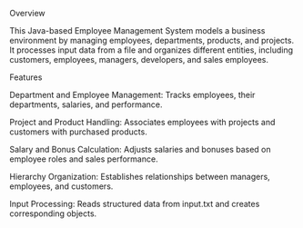 Overview

This Java-based Employee Management System models a business environment by managing employees, departments, products, and projects. It processes input data from a file and organizes different entities, including customers, employees, managers, developers, and sales employees.

Features

Department and Employee Management: Tracks employees, their departments, salaries, and performance.

Project and Product Handling: Associates employees with projects and customers with purchased products.

Salary and Bonus Calculation: Adjusts salaries and bonuses based on employee roles and sales performance.

Hierarchy Organization: Establishes relationships between managers, employees, and customers.

Input Processing: Reads structured data from input.txt and creates corresponding objects.
